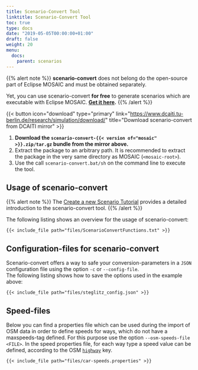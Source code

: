 ```yaml
---
title: Scenario-Convert Tool
linktitle: Scenario-Convert Tool
toc: true
type: docs
date: "2019-05-05T00:00:00+01:00"
draft: false
weight: 20
menu:
  docs:
    parent: scenarios
---
```


{{% alert note %}}
**scenario-convert** does not belong do the open-source part of Eclipse MOSAIC and must be obtained separately.

Yet, you can use scenario-convert **for free** to generate scenarios which are executable with Eclipse MOSAIC. **[Get it here](https://www.dcaiti.tu-berlin.de/research/simulation/download/).**
{{% /alert %}}

{{< button icon="download" type="primary" link="https://www.dcaiti.tu-berlin.de/research/simulation/download/" title="Download scenario-convert from DCAITI mirror" >}}

1. **Download the `scenario-convert-{{< version of="mosaic" >}}.zip/tar.gz` bundle from the mirror above.**
2. Extract the package to an arbitrary path. It is recommended to extract the package in the very same directory as MOSAIC (`<mosaic-root>`).
3. Use the call `scenario-convert.bat/sh` on the command line to execute the tool.

## Usage of scenario-convert

{{% alert note %}}
The [Create a new Scenario Tutorial](/tutorials/create_new_scenario) provides a detailed introduction to the scenario-convert tool.
{{% /alert %}}

The following listing shows an overview for the usage of scenario-convert:

```
{{< include_file path="files/ScenarioConvertFunctions.txt" >}}
```

## Configuration-files for scenario-convert

Scenario-convert offers a way to safe your conversion-parameters in a `JSON` configuration file using
the option `-c` or `--config-file`.  
The following listing shows how to save the options used in the example above:

```
{{< include_file path="files/steglitz_config.json" >}}
```

## Speed-files
Below you can find a properties file which can be used during the import of OSM data
in order to define speeds for ways, which do not have a maxspeeds-tag defined. For this purpose use the
option `--osm-speeds-file <FILE>`. In the speed properties file, for each way type a speed value can
be defined, according to the OSM [`highway`](http://wiki.openstreetmap.org/wiki/Key:highway) key.

```
{{< include_file path="files/car-speeds.properties" >}}
```
